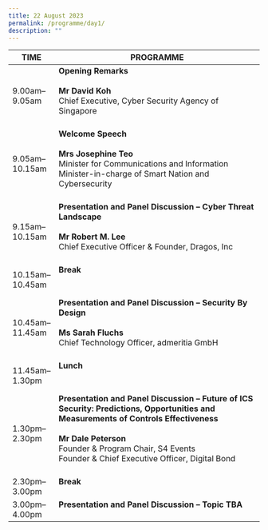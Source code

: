 ```yaml
---
title: 22 August 2023
permalink: /programme/day1/
description: ""
---
```

| **TIME**              | **PROGRAMME**                                                                                                                                                                         |
|-------------------|-----------------------------------------------------------------------------------------------------------------------------------------------------------------------------------|
| 9.00am–<br>9.05am   | **Opening Remarks**   <br><br>**Mr David Koh** <br>Chief Executive, Cyber Security Agency of Singapore<br><br> |
| 9.05am–<br>10.15am   | **Welcome Speech**  <br><br>**Mrs Josephine Teo** <br>Minister for Communications and Information<br>Minister-in-charge of Smart Nation and Cybersecurity<br><br>    |
| 9.15am–<br>10.15am  | **Presentation and Panel Discussion – Cyber Threat Landscape**  <br><br><b>Mr Robert M. Lee</b><br>Chief Executive Officer &amp; Founder, Dragos, Inc<br><br>    |
| 10.15am–<br>10.45am | **Break**<br><br><br>    |
| 10.45am–<br>11.45am | **Presentation and Panel Discussion – Security By Design**   <br><br> <b>Ms Sarah Fluchs</b><br>Chief Technology Officer, admeritia GmbH <br><br>  |
| 11.45am–<br>1.30pm  | **Lunch** <br><br><br>    |
| 1.30pm–<br>2.30pm   | **Presentation and Panel Discussion – Future of ICS Security: Predictions, Opportunities and Measurements of Controls Effectiveness**<br><br> <b>Mr Dale Peterson</b><br>Founder &amp; Program Chair, S4 Events<br>Founder &amp; Chief Executive Officer, Digital Bond   <br><br> |
| 2.30pm–<br>3.00pm   | **Break**  <br><br> |
| 3.00pm–<br>4.00pm   | **Presentation and Panel Discussion – Topic TBA**<br><br>                                          |